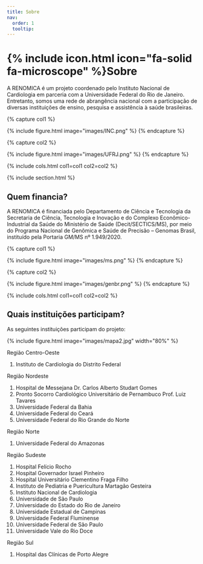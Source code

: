 ```yaml
---
title: Sobre
nav:
  order: 1
  tooltip:
---
```


# {% include icon.html icon="fa-solid fa-microscope" %}Sobre

A RENOMICA é um projeto coordenado pelo Instituto Nacional de Cardiologia em parceria com a Universidade Federal do Rio de Janeiro. Entretanto, somos uma rede de abrangência nacional com a participação de diversas instituições de ensino, pesquisa e assistência à saúde brasileiras.

{% capture col1 %}

{%
  include figure.html
  image="images/INC.png"
%}
{% endcapture %}

{% capture col2 %}

{%
  include figure.html
  image="images/UFRJ.png"
%}
{% endcapture %}

{% include cols.html col1=col1 col2=col2 %}

{% include section.html %}

## Quem financia?

A RENOMICA é financiada pelo Departamento de Ciência e Tecnologia da Secretaria de Ciência, Tecnologia e Inovação e do Complexo Econômico-Industrial da Saúde do Ministério de Saúde (Decit/SECTICS/MS), por meio do Programa Nacional de Genômica e Saúde de Precisão – Genomas Brasil, instituído pela Portaria GM/MS nº 1.949/2020.

{% capture col1 %}

{%
  include figure.html
  image="images/ms.png"
%}
{% endcapture %}

{% capture col2 %}

{%
  include figure.html
  image="images/genbr.png"
%}
{% endcapture %}

{% include cols.html col1=col1 col2=col2 %}

## Quais instituições participam?

As seguintes instituições participam do projeto:

{% include figure.html image="images/mapa2.jpg" width="80%" %}

Região Centro-Oeste

1. Instituto de Cardiologia do Distrito Federal

Região Nordeste

1. Hospital de Messejana Dr. Carlos Alberto Studart Gomes
2. Pronto Socorro Cardiológico Universitário de Pernambuco Prof. Luiz Tavares
3. Universidade Federal da Bahia
4. Universidade Federal do Ceará
5. Universidade Federal do Rio Grande do Norte

Região Norte

1. Universidade Federal do Amazonas

Região Sudeste

1. Hospital Felício Rocho
2. Hospital Governador Israel Pinheiro
3. Hospital Universitário Clementino Fraga Filho
4. Instituto de Pediatria e Puericultura Martagão Gesteira
5. Instituto Nacional de Cardiologia
6. Universidade de São Paulo
7. Universidade do Estado do Rio de Janeiro
8. Universidade Estadual de Campinas
9. Universidade Federal Fluminense
10. Universidade Federal de São Paulo
11. Universidade Vale do Rio Doce

Região Sul

1. Hospital das Clínicas de Porto Alegre
